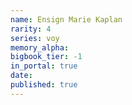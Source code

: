 ```yaml
---
name: Ensign Marie Kaplan
rarity: 4
series: voy
memory_alpha:
bigbook_tier: -1
in_portal: true
date:
published: true
---
```



